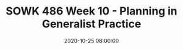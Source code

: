 ---
layout: single_presentation
name: sowk-486-week-10-planning-in-generalist-practice.md
title: "SOWK 486 Week 10 - Planning in Generalist Practice"
date:  2020-10-25 08:00:00
presentation_id: 9K9TcU
permalink: /9K9TcU/
redirect_from:
  - /presentations/9K9TcU/sowk-486-week-10-planning-in-generalist-practice
slides: 
  - slide_name: deck-5982-large-0.jpeg
    slide_text: >
      <p><strong>Location</strong>: Online - Zoom<br />
      <strong>Time</strong>: Monday’s from 5:30-8:15<br />
      <strong>Week 10</strong>:  10/26/20<br />
      <strong>Topic and Content Area</strong>: Planning<br />
      <strong>Reading Assignment</strong>: Hepworth et al. (2017) chapters 12 and 13<br />
      <strong>Assignments Due</strong>:</p>
      <ul>
      <li>
      <strong>A–02: Asynchronous Class Engagement</strong> How I plan due Sunday 11/01/20 at 11:55 PM <em>via flipgrid</em>
      </li>
      <li>
      <strong>A–03: Reading Quiz</strong> for chapters 12 and 13 is due at 5:30 PM before class <em>via My Heritage</em>
      </li>
      </ul>
      <p><strong>Other Important Information</strong>: N/A</p>
      
  - slide_name: deck-5982-large-1.jpeg
    slide_text: >
      <blockquote>
      <p>Watch clip from the office that includes some simple planning</p>
      </blockquote>
      <p>Today we are talking about planning.</p>
      
  - slide_name: deck-5982-large-2.jpeg
    slide_text: >
      
  - slide_name: deck-5982-large-3.jpeg
    slide_text: >
      <ul>
      <li>Information about goals</li>
      <li>The 8 steps to planning</li>
      <li>Practice doing the planning process</li>
      </ul>
      
  - slide_name: deck-5982-large-4.jpeg
    slide_text: >
      <blockquote>
      <p>(Hepworth et al., 2016)</p>
      </blockquote>
      <blockquote>
      <p>There should a link and connection directly following from each of the steps in the planned change process.</p>
      </blockquote>
      <ul>
      <li>Assessment</li>
      <li>Targeted Concerns</li>
      <li>Goals</li>
      </ul>
      
  - slide_name: deck-5982-large-5.jpeg
    slide_text: >
      <blockquote>
      <p>Goals often take circuitous path where we are helping the client to reach goal attainment. A part of this process is…</p>
      </blockquote>
      <ul>
      <li>Priority Concerns (starting point)</li>
      <li>Task or Objective (incremental action steps)</li>
      </ul>
      
  - slide_name: deck-5982-large-6.jpeg
    slide_text: >
      <blockquote>
      <p>There are a number of factors that influence goal development.</p>
      </blockquote>
      <p>[Whole Class Activity] Discuss Each what are examples of each of these.</p>
      <ul>
      <li>
      <strong>Client Participation</strong>: Most important. Working harder than your client… influence commitment, self-definition, and self-efficacy</li>
      <li>
      <strong>Involuntary Status</strong>: Difficult to engage</li>
      <li>
      <strong>Values and Beliefs</strong>: client vs. practitioner goals and views</li>
      <li>
      <strong>Resources and Supports</strong>: Personal resources (think cognitive deficit and functioning), involvement of others</li>
      <li>
      <strong>Environmental Conditions</strong>: Complex and multi systemic</li>
      </ul>
      
  - slide_name: deck-5982-large-7.jpeg
    slide_text: >
      <blockquote>
      <p>There are many types of goals.
      “With individuals, this focus typically involves intrapersonal subsystems as well as their interaction with the social and physical environment. Goals may initially be expressed in broad terms.” (Hepworth, 2017, p. 319)</p>
      </blockquote>
      <ul>
      <li>Cognitive functioning (e.g., increase positive self-talk)</li>
      <li>Emotional functioning (e.g., manage anger)</li>
      <li>Behavioral change (e.g., listen to others without interrupting).</li>
      </ul>
      <p>These goals can be considered:</p>
      <ul>
      <li>Overt (requires action)</li>
      <li>Covert (requires change in thought or perception)</li>
      <li>Shared (common and agreed on with group)</li>
      <li>Reciprocal (quid pro quo)</li>
      </ul>
      
  - slide_name: deck-5982-large-8.jpeg
    slide_text: >
      <blockquote>
      <p>The most common types of distortions and negative thinking patterns conceptualized by Beck (1976) have been summarized in the literature (Cormier, Nurius, &amp; Osborn, 2009; Leahy &amp; Holland, 2000; Walsh, 2006) and are as follows:</p>
      </blockquote>
      <p>[Whole Class Activity] Discuss each of the thinking errors, what they mean and possible examples of them. Can also look at what the opposite is that you would be trying to encourage in clients.</p>
      <ul>
      <li>All or nothing thinking</li>
      <li>Blaming</li>
      <li>Catastrophizing</li>
      <li>Discounting positives</li>
      <li>Emotional reasoning</li>
      <li>Inability to disconfirm: blocking ideas that don’t confirm beliefs</li>
      <li>Judgment focus: perception of self / others is based on assessment (focused on quality not description)</li>
      <li>Jumping to conclusions</li>
      <li>Mind reading</li>
      <li>Negative mental filtering: singling out bad events and ignoring positives</li>
      <li>Overgeneralization or globalization</li>
      <li>Personalizing: Taking on more responsibility for things then somebody has (i.e. role or actions made it happen)</li>
      <li>Regret orientation: focused on the past.</li>
      <li>“Should” statements: self failures</li>
      <li>Unfair comparisons</li>
      <li>What ifs</li>
      </ul>
      <p>[Small Group Activity] Share with a partner about some of the thinking distortions that are present in the media and then some that you have to some degree or the opposite of those.</p>
      
  - slide_name: deck-5982-large-9.jpeg
    slide_text: >
      <blockquote>
      <p>There are some activities we can do as clinicians to assist in developing goals with involuntary clients.</p>
      </blockquote>
      <ul>
      <li>
      <strong>Motivational Congruence</strong>: “work on target goals that are personally meaningful to the client and that also satisfy the requirements of the mandate” (Roony 2009 as cited in Hepworth, 2017, p. 322)</li>
      <li>
      <strong>Agreeable Mandate</strong>: Work on bridging differing views through cognitive re-framing and finding common ground.</li>
      <li>
      <strong>Let’s Make a Deal</strong>: Work on negotiating through helping meet their needs.</li>
      <li>
      <strong>Getting Rid of the Mandate</strong>: Focus on getting rid of services.</li>
      </ul>
      
  - slide_name: deck-5982-large-10.jpeg
    slide_text: >
      <blockquote>
      <p>While the textbook looks at planning related to…</p>
      </blockquote>
      <ul>
      <li>The task-centered model</li>
      <li>The crisis intervention model</li>
      <li>The cognitive restructuring technique</li>
      <li>The solution-focused brief treatment model</li>
      <li>Case management practice</li>
      </ul>
      <blockquote>
      <p>I’d like to present a more generalist concept of planning.</p>
      </blockquote>
      <ul>
      <li>
      <strong>Step 1</strong>: Work with your client (Getting buy in)</li>
      <li>
      <strong>Step 2</strong>: Prioritize Problems (what do we get done first)</li>
      <li>
      <strong>Step 3</strong>: Translate Problems into Needs (What is the need that we are addressing)</li>
      <li>
      <strong>Step 4</strong>:  Evaluate Levels of Intervention (Selecting a Strategy)</li>
      <li>
      <strong>Step 5</strong>: Establish Goals (What is our overall goal)</li>
      <li>
      <strong>Step 6</strong>: Specify Objectives (what is our specific objective)</li>
      <li>
      <strong>Step 7</strong>: Specify Action Steps (what do we need to do to accomplish our objective)</li>
      <li>
      <strong>Step 8</strong>: Formalize a Contract (Lets put it down on paper)</li>
      </ul>
      
  - slide_name: deck-5982-large-11.jpeg
    slide_text: >
      <blockquote>
      <p>Working with your client might sound like the most basic step, and in some regards it is. It is important to involve your client in every part of the intervention process.</p>
      </blockquote>
      <ul>
      <li>Creating Buy-in
      <ul>
      <li>Collaborating with your client develops buy-in for the plan</li>
      <li>Its easy to think you know what is best for the client but if the client is involved in the planning process they will be motivated in the planned change process.</li>
      </ul>
      </li>
      <li>Developing self-efficacy
      <ul>
      <li>Empowering clients means enhancing their rights to self determination</li>
      <li>Collaborating with our clients teaches them the skills to be able to plan in the future.</li>
      </ul>
      </li>
      </ul>
      
  - slide_name: deck-5982-large-12.jpeg
    slide_text: >
      <blockquote>
      <p>Which Problem Should You Work on First?  Many clients have many complex problems on multiple levels.</p>
      </blockquote>
      <blockquote>
      <p>As in the assessment section, we want to limit areas of focus to the following…</p>
      </blockquote>
      <ul>
      <li>Contemplating change
      <ul>
      <li>First its important that the client recognize that the problem exits, ie; a client who denies an alcohol problem.</li>
      </ul>
      </li>
      <li>Clearly understandable
      <ul>
      <li>Second the problem should be clearly understandable terms.</li>
      </ul>
      </li>
      <li>Realistic
      <ul>
      <li>Third the problem should be realistically attainable for your client and something can be done about it.</li>
      </ul>
      </li>
      </ul>
      
  - slide_name: deck-5982-large-13.jpeg
    slide_text: >
      <p>Initial use by Doran…
      Doran, G. T. (1981). There’s a S.M.A.R.T. way to write management’s goals and objectives. <em>Management Review. 70</em>(11) 35–36.</p>
      <blockquote>
      <p>When I worked at Jubilee, I used to teach the kids on my case load that goals have have to SMART Goals. Pretty standard and discussed everywhere. Used at WISe.</p>
      </blockquote>
      <ul>
      <li>Specific</li>
      <li>Measurable</li>
      <li>Attainable</li>
      <li>Relevant</li>
      <li>Time-bound</li>
      </ul>
      
  - slide_name: deck-5982-large-14.jpeg
    slide_text: >
      <blockquote>
      <p>Another way to think about choosing priorities is to look at it this way…</p>
      </blockquote>
      <ol>
      <li>Identify problems
      <ul>
      <li>Identify with the client the problems that are most significant to the client.</li>
      </ul>
      </li>
      <li>Restate in behavioral terms
      <ul>
      <li>Restate each problem using clearly stated behavioral terms</li>
      </ul>
      </li>
      <li>Evaluate client priorities
      <ul>
      <li>Prioritize the problems in order of their importance to the client.</li>
      <li>Remember how you rank the problem could be very different from how your client ranks them.</li>
      </ul>
      </li>
      <li>Develop an initial agreement
      <ul>
      <li>Establish an initial agreement with the client regarding the problem you will attend to first</li>
      </ul>
      </li>
      </ol>
      
  - slide_name: deck-5982-large-15.jpeg
    slide_text: >
      <blockquote>
      <p>Again, the following are possible areas of problems</p>
      </blockquote>
      <ul>
      <li>Interpersonal conflict</li>
      <li>Dissatisfaction in social relations</li>
      <li>Problems with formal organizations</li>
      <li>Problems in role performance</li>
      <li>Problems of social transition</li>
      <li>Psychological and behavior problems</li>
      <li>Inadequate resources</li>
      <li>Problems in decision making</li>
      <li>Cultural and religious conflicts</li>
      </ul>
      <blockquote>
      <p>[Small Group Activity] During the class today, we will break up into partners a number of times. I want you to pick a partner, discuss some sort of area that they want to make change in their life. Come up with a specific problem. I’d prefer it to something real (easier to put together), but doesn’t have to be.</p>
      </blockquote>
      <blockquote>
      <p>[Small Group Activity] Prioritize the problem together that you want to make a plan for today.</p>
      </blockquote>
      
  - slide_name: deck-5982-large-16.jpeg
    slide_text: >
      <blockquote>
      <p>The Kirst-Ashman and Hull (2015) divides up the needs into three categories. Translating problems into needs allows us to see start the process of determining what intervention is needed. A problem, without understanding the need the person has is not very helpful (i.e. Homeless might mean that the person needs to feel they have a stable place to stay… or …etc)</p>
      </blockquote>
      <ol>
      <li>Basic Needs
      <ul>
      <li>The first need is those that fall into those items that we depend on for survival, which includes food, water, and shelter.</li>
      </ul>
      </li>
      <li>Sense of Wellbeing
      <ul>
      <li>The second need are those items we require in order to maintain a sense of well being, which includes those that help us feel comfortable, and healthy.</li>
      </ul>
      </li>
      <li>Fulfillment
      <ul>
      <li>The third needs are the items you require to achieve a sense of fulfillment in your life.</li>
      </ul>
      </li>
      </ol>
      <ul>
      <li>In order to be able to help your client you must translate your clients problems into his or her needs.</li>
      <li>Instead of focusing on what is wrong, you focus on how what is wrong can be remedied.</li>
      <li>Your main goal is to satisfy your clients needs.</li>
      </ul>
      
  - slide_name: deck-5982-large-17.jpeg
    slide_text: >
      <blockquote>
      <p>Maslow, A. H. (1943). A theory of human motivation. Psychological Review, 50(4), 370-396.
      http://dx.doi.org/10.1037/h0054346</p>
      </blockquote>
      <blockquote>
      <p>You may recognize this, and the Kirst-Ashman version is very similar to Maslow’s Hierarchy of Needs.</p>
      </blockquote>
      <ul>
      <li>Physiological needs
      <ul>
      <li>Physiological needs are the physical requirements for human survival. If these requirements are not met, the human body cannot function properly and will ultimately fail. Physiological needs are thought to be the most important; they should be met first.</li>
      <li>Air, water, and food are metabolic requirements for survival in all animals, including humans. Clothing and shelter provide necessary protection from the elements. While maintaining an adequate birth rate shapes the intensity of the human sexual instinct, sexual competition may also shape said instinct.</li>
      </ul>
      </li>
      <li>Safety needs
      <ul>
      <li>Personal security</li>
      <li>Financial security</li>
      <li>Health and well-being</li>
      <li>Safety net against accidents/illness and their adverse impacts</li>
      </ul>
      </li>
      <li>Love and belonging
      <ul>
      <li>Friendship</li>
      <li>Intimacy</li>
      <li>Family</li>
      <li>Being loved (sexually / non sexually)</li>
      </ul>
      </li>
      <li>Esteem
      <ul>
      <li>Esteem and respect from others</li>
      <li>Self esteem and self respect</li>
      </ul>
      </li>
      <li>Self-actualization
      <ul>
      <li>The desire to accomplish everything that one can, to become the most that one can be.</li>
      </ul>
      </li>
      </ul>
      
  - slide_name: deck-5982-large-18.jpeg
    slide_text: >
      <blockquote>
      <p>The following are some problems that the Kirst-Ashman and Hull (2015) used to be translated into needs.</p>
      </blockquote>
      <blockquote>
      <p>In my practice, I have generally though of needs as feelings (i.e. to feel stable… kind of like the root need)</p>
      </blockquote>
      <p>Unemployment -&gt; Employment<br />
      Homelessness -&gt; Place to live<br />
      Depression -&gt; Treatment for relief of depression<br />
      Grief at death of loved one -&gt; Grief Management
      Poor performance at school -&gt; Improved school performance, motivation, family stability</p>
      <blockquote>
      <p>[Small Group Activity] Now work with your partner, for the given problem, translate the problem into a need.</p>
      </blockquote>
      
  - slide_name: deck-5982-large-19.jpeg
    slide_text: >
      <blockquote>
      <p>The next step is to select what strategies are needed to follow up.</p>
      </blockquote>
      <ol>
      <li>Focus on selected areas
      <ul>
      <li>Focus on the first need you and the client have selected to work on.</li>
      </ul>
      </li>
      <li>Review from levels of interaction
      <ul>
      <li>Review the need and consider identifying micro, mezzo, and macro alternative strategies to arrive at a solution.</li>
      </ul>
      </li>
      <li>Emphasize strengths
      <ul>
      <li>Emphasize your client’s strengths when established strategies.</li>
      <li>Strengths provide blocks upon which to build intervention plans.</li>
      <li>Strengths give you something positive you can use to empower clients.</li>
      <li>Strengths allow you to give positive feedback, and help build up their confidence.</li>
      <li>Strengths can be used to show respect to your clients.</li>
      <li>Strengths allow you to work with and think about something concrete.</li>
      </ul>
      </li>
      <li>Evaluate strategies
      <ul>
      <li>Evaluate the pros and cons of each strategy you have considered with your client.</li>
      </ul>
      </li>
      <li>Make a decision
      <ul>
      <li>Select and pursue the strategy that appears to be most efficient and effective.</li>
      </ul>
      </li>
      </ol>
      <blockquote>
      <p>[Small Group Activity] With you partner select a strategy of intervention.</p>
      </blockquote>
      
  - slide_name: deck-5982-large-20.jpeg
    slide_text: >
      <blockquote>
      <p>Establishing goals helps ensure that clients and workers are in agreement about the problem definition and the changes that must occur to produce a suitable change.</p>
      </blockquote>
      <blockquote>
      <p>[Discussion] What are some possible examples of client goals?</p>
      </blockquote>
      <ul>
      <li>Goals help validate a clients concerns and definition of the problem.
      Goals suggest the <strong>nature of the intervention</strong>.</li>
      <li>
      <strong>Defined goals</strong> lend themselves more easily to evaluation. Evaluation is important because it is tied to the effectiveness of the interventions.</li>
      <li>We establish goals to <strong>clarify the purpose</strong> of an intervention.</li>
      <li>The goal is a <strong>broad statement</strong> of what you and your client want to achieve.</li>
      </ul>
      <blockquote>
      <p>[Small Group Activity] Work with your partner to develop a general goal (big picture statement)</p>
      </blockquote>
      
  - slide_name: deck-5982-large-21.jpeg
    slide_text: >
      <blockquote>
      <p>This is breaking the goal down into measurable, and behaviorally specific terms.</p>
      </blockquote>
      <blockquote>
      <p>Example is:
      The client <strong>goal</strong>: Get a job paying at least $300 a week. <strong>Objective</strong>: Gain GED, or complete 6 months of job skills training. <strong>Action steps</strong> -Apply to get started on GED or for admission to the job skill training.</p>
      </blockquote>
      <ol>
      <li>Specific and measurable
      <ul>
      <li>Objectives should be explicit or specific enough that anyone can tell that they have or have not been achieved.</li>
      <li>Objectives should be measurable</li>
      <li>A clearly defined, specific objective helps us evaluate exactly what has been achieved.</li>
      </ul>
      </li>
      <li>Clear
      <ul>
      <li>Clarity is important</li>
      <li>A clear objective is one that others can restate accurately.</li>
      </ul>
      </li>
      <li>Complete
      <ul>
      <li>Completeness means that enough information can be given about how the objective can be attained.</li>
      </ul>
      </li>
      </ol>
      <blockquote>
      <p>[Small Group Activity] With you partner, develop an objective.</p>
      </blockquote>
      
  - slide_name: deck-5982-large-22.jpeg
    slide_text: >
      <blockquote>
      <p>Action steps are the specific steps of who will accomplish what, when</p>
      </blockquote>
      <ul>
      <li>Action steps help identify appropriate intervention strategies.</li>
      <li>The basic formula for delegating responsibility is to <strong>specify who will do what by when</strong>.</li>
      <li>
      <strong>Who</strong> involves the individual specified for accomplishing a task.</li>
      <li>
      <strong>What</strong> involves the tasks the individual has to complete in order to achieve the goal.</li>
      <li>
      <strong>When</strong> sets a time limit so that the task is not lost in some endless eternity.</li>
      </ul>
      <blockquote>
      <p>[Small Group Activity] With your partner develop action steps.</p>
      </blockquote>
      
  - slide_name: deck-5982-large-23.jpeg
    slide_text: >
      <blockquote>
      <p>A contract is an agreement between the client and worker.</p>
      </blockquote>
      <ol>
      <li>What will occur
      <ul>
      <li>A contract specifies what will occur during the intervention process.</li>
      </ul>
      </li>
      <li>Built with collaboration
      <ul>
      <li>A contract is established by a worker and client making an agreement together.</li>
      </ul>
      </li>
      <li>Contains all of the specifics of the plan
      <ul>
      <li>A contract generally contains four types of information, including goals, methods, timetables, and mutual obligations.</li>
      </ul>
      </li>
      <li>Various formats
      <ul>
      <li>A contract format can be written, oral, or implied.</li>
      </ul>
      </li>
      </ol>
      <ul>
      <li>It clarifies and summarizes who is responsible for completing which task.</li>
      <li>Contracts identify expectations and help avoid potential misunderstandings.</li>
      <li>It is not a legal contract, but rather a commitment that can flexible and subject to change.</li>
      </ul>
      
  - slide_name: deck-5982-large-24.jpeg
    slide_text: >
      <blockquote>
      <p>There are advantages to having clients involved in completing a contract.</p>
      </blockquote>
      <ol>
      <li>
      <strong>Helps clients work on their problems</strong> because they were active in establishing their goals, objectives, and action steps.</li>
      <li>
      <strong>Clients feel empowered</strong> as they learn they can take charge and make changes.</li>
      <li>Clients who are disorganized or forgetful will benefit from a contract that <strong>reminds them of their agreements and responsibilities</strong>.</li>
      <li>Contracts provide a record of goals and plans that can assist in monitoring and evaluating the planned change effort.</li>
      </ol>
      <ul>
      <li>A client may only agree upon a contract when a client fully trusts a worker when working with cross cultural relationships.</li>
      </ul>
      
  - slide_name: deck-5982-large-25.jpeg
    slide_text: >
      <blockquote>
      <p>Contracts can be written and signed, they can involve a verbal agreement, or contracts can be implicit or assumed.</p>
      </blockquote>
      <ul>
      <li>
      <strong>Written contracts</strong> should state specific objectives and follow the who-will-do-what by-when format.  A written contract should be signed by the client, this shows a level of commitment.  A copy of the written contract should be put in the clients file.</li>
      <li>
      <strong>Oral contracts</strong> specify the same things as a written contract but orally.</li>
      <li>
      <strong>Implicit contracts</strong> are agreements that are implied or assumed, but not actually articulated.</li>
      </ul>
      <blockquote>
      <p>Whenever possible use written or oral contracts.</p>
      </blockquote>
      
  - slide_name: deck-5982-large-26.jpeg
    slide_text: >
      <blockquote>
      <p>A intervention contract must always contain information that identifies the client.</p>
      </blockquote>
      <blockquote>
      <p>What does the end RESULT look like?</p>
      </blockquote>
      <ul>
      <li>They have specified objectives and action steps.</li>
      <li>Signatures-all written contracts should be signed.</li>
      <li>Dates- an intervention contract should have the date the agreement was made.</li>
      <li>Formats vary-Regardless of the format who is responsible for what task should be clear.  Task completion dates should be specified, and objectives should be measurable .</li>
      <li>Contracts often change over time, because objectives are reached and new objectives are established.</li>
      </ul>
      
presentation_description: >
  <p>Planning is an important part of the process for working with clients. Like the old adage goes, “failing to plan is planning to fail.” There is a lot we can do to help our clients plan, and even the process of teaching them to plan can have positive longterm impacts. Today we are going to spend time looking at goals, cognitive distortions, and practice going through an eight step process for planning.</p>
  
downloadable_slides: deck-5982.pdf
slides_count: 27
header:
  teaser: deck-5982-thumb-0.jpeg
presentation_video:
location: "Heritage University"
tags:
  - Heritage University
  - BASW Program
  - SOWK 486w
---